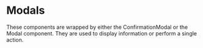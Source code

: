 # Modals

These components are wrapped by either the ConfirmationModal or the Modal component. They are used to display information or perform a single action.
